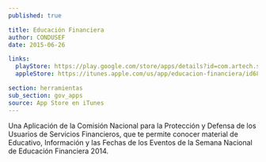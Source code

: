 ```yaml
---
published: true

title: Educación Financiera
author: CONDUSEF
date: 2015-06-26

links:
  playStore: https://play.google.com/store/apps/details?id=com.artech.semanafinanciera.condusef
  appleStore: https://itunes.apple.com/us/app/educacion-financiera/id685710761?l=es&mt=8

section: herramientas
sub_section: gov_apps
source: App Store en iTunes
---
```


Una Aplicación de la Comisión Nacional para la Protección y Defensa de los Usuarios de Servicios Financieros, que te permite conocer material de Educativo, Información y las Fechas de los Eventos de la Semana Nacional de Educación Financiera 2014.

